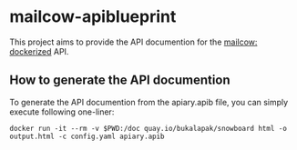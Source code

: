 # mailcow-apiblueprint

This project aims to provide the API documention for the [mailcow: dockerized](https://github.com/mailcow/mailcow-dockerized) API.

## How to generate the API documention

To generate the API documention from the apiary.apib file, you can simply execute following one-liner:

`docker run -it --rm -v $PWD:/doc quay.io/bukalapak/snowboard html -o output.html -c config.yaml apiary.apib`
